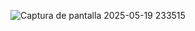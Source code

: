![Captura de pantalla 2025-05-19 233515](https://github.com/user-attachments/assets/77e707d2-aa71-4cec-a877-f857fb5a8c5b)
